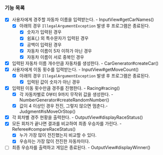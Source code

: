 ### 기능 목록

- [x] 사용자에게 경주할 자동차 이름을 입력받는다. - InputView#getCarNames()
  - [x] 아래의 경우 `IllegalArgumentException` 발생 후 프로그램은 종료된다.
    - [x] 숫자가 입력된 경우
    - [x] 쉼표(,) 외 특수문자가 입력된 경우
    - [x] 공백이 입력된 경우
    - [x] 자동차 이름이 5자 이하가 아닌 경우
    - [x] 자동차 이름이 서로 중복인 경우
- [x] 입력된 자동차 이름 개수만큼 자동차를 생성한다. - CarGenerator#createCar()
- [x] 사용자에게 이동 횟수를 입력받는다. - InputView#getMoveCount()
  - [x] 아래의 경우 `IllegalArgumentException` 발생 후 프로그램은 종료된다.
    - [x] 입력된 값이 숫자가 아닌 경우
- [x] 입력된 이동 횟수만큼 경주를 진행한다. - Racing#racing()
  - [x] 각 자동차별로 0부터 9까지 무작위 값을 생성한다. - NumberGenerator#createRandomNumber()
  - [x] 값이 4 이상인 경우 전진, 그렇지 않으면 멈춘다.- Judgment#isMoveOrStop()
- [x] 각 회차별 경주 현황을 출력한다. - OutputView#displayRaceStatus()
- [x] 모든 회차가 끝나면 결과를 비교하여 최종 우승자를 가린다. - Referee#compareRaceStatus()
  - [x] 누가 가장 많이 전진했는지 비교할 수 있다. 
  - [x] 우승자는 가장 많이 전진한 자동차이다.
- [ ] 최종 우승자를 출력하고 게임은 종료된다. - OutputView#displayWinner()